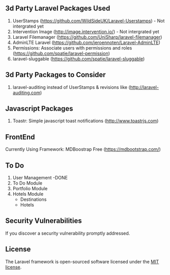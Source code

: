 ## 3d Party Laravel Packages Used
 
1. UserStamps (https://github.com/WildSideUK/Laravel-Userstamps) - Not intergrated yet
2. Intervention Image (http://image.intervention.io/) - Not intergrated yet
3. Laravel Filemanager (https://github.com/UniSharp/laravel-filemanager) 
4. AdminLTE Laravel (https://github.com/jeroennoten/Laravel-AdminLTE)
5. Permissions: Associate users with permissions and roles (https://github.com/spatie/laravel-permission)
6. laravel-sluggable (https://github.com/spatie/laravel-sluggable)

## 3d Party Packages to Consider
1. laravel-auditing instead of UserStamps & revisions like (http://laravel-auditing.com)

## Javascript Packages

1. Toastr: Simple javascript toast notifications (http://www.toastrjs.com)

## FrontEnd

Currently Using Framework: MDBoostrap Free (https://mdbootstrap.com/)

## To Do

1. User Management -DONE
2. To Do Module
3. Portfolio Module
4. Hotels Module
    - Destinations
    - Hotels

## Security Vulnerabilities

If you discover a security vulnerability promptly addressed.

## License

The Laravel framework is open-sourced software licensed under the [MIT license](https://opensource.org/licenses/MIT).